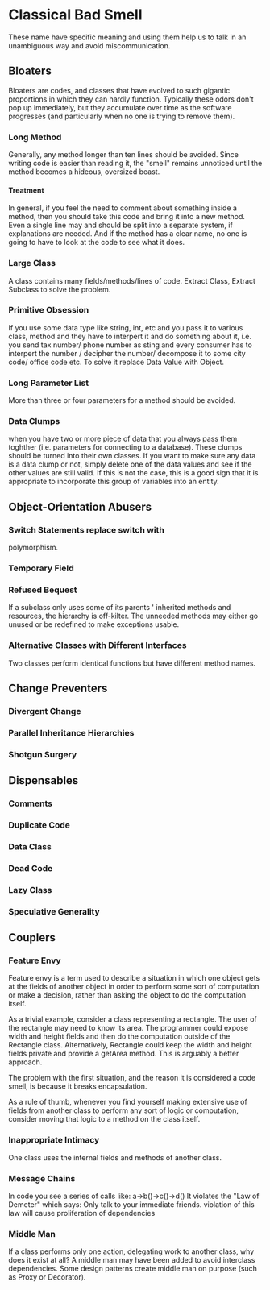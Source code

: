# Classical Bad Smell

These name have specific meaning and using them help us to talk in an
unambiguous way and avoid miscommunication.

## Bloaters 

Bloaters are codes, and classes that have evolved to such gigantic proportions in which they can hardly function. 
Typically these odors don't pop up immediately, but they accumulate over time as the software progresses
 (and particularly when no one is trying to remove them).

### Long Method
Generally, any method longer than ten lines should be avoided. Since writing code is easier than reading it, the "smell" remains unnoticed until the
 method becomes a hideous, oversized beast.

#### Treatment
In general, if you feel the need to comment about something inside a method, then you should take this code and bring it into a new method.
 Even a single line may and should be split into a separate system, if explanations are needed. And if the method has a clear name, 
no one is going to have to look at the code to see what it does.

### Large Class
A class contains many fields/methods/lines of code.
Extract Class, Extract Subclass to solve the problem.

### Primitive Obsession
If you use some data type like string, int, etc and you pass it to various class,
method and they have to interpert it and do something about it, i.e. you send
tax number/ phone number as sting and every consumer has to interpert the number
/ decipher the number/ decompose it to some city code/ office code etc.
To solve it replace Data Value with Object.


### Long Parameter List
More than three or four parameters for a method should be avoided.


### Data Clumps
when you have two or more piece of data that you always pass them toghther (i.e.
parameters for connecting to a database). These clumps should be turned into
their own classes. If you want to make sure any data is a data clump or not,
simply delete one of the data values and see if the other values are still
valid. If this is not the case, this is a good sign that it is appropriate to
incorporate this group of variables into an entity.


## Object-Orientation Abusers
### Switch Statements replace switch with
polymorphism.

### Temporary Field

### Refused Bequest
If a subclass only uses some of its parents ' inherited methods and resources,
 the hierarchy is off-kilter. The unneeded methods may either go unused or be
redefined to make exceptions usable.

### Alternative Classes with Different Interfaces
Two classes perform identical functions but have different method names.


## Change Preventers
### Divergent Change
### Parallel Inheritance Hierarchies
### Shotgun Surgery


## Dispensables

### Comments
### Duplicate Code
### Data Class
### Dead Code
### Lazy Class
### Speculative Generality

## Couplers  
### Feature Envy

Feature envy is a term used to describe a situation in which one object gets at
the fields of another object in order to perform some sort of computation or
make a decision, rather than asking the object to do the computation itself.

As a trivial example, consider a class representing a rectangle. The user of the
rectangle may need to know its area. The programmer could expose width and
height fields and then do the computation outside of the Rectangle class.
Alternatively, Rectangle could keep the width and height fields private and
provide a getArea method. This is arguably a better approach.

The problem with the first situation, and the reason it is considered a code
smell, is because it breaks encapsulation.

As a rule of thumb, whenever you find yourself making extensive use of fields
from another class to perform any sort of logic or computation, consider moving
that logic to a method on the class itself.

### Inappropriate Intimacy
One class uses the internal fields and methods of another class.


### Message Chains
In code you see a series of calls like: a->b()->c()->d()
It violates the "Law of Demeter" which says:
Only talk to your immediate friends.
violation of this law will cause proliferation of dependencies


### Middle Man
If a class performs only one action, delegating work to another class, why does it exist at all?
A middle man may have been added to avoid interclass dependencies.
Some design patterns create middle man on purpose (such as Proxy or Decorator).


